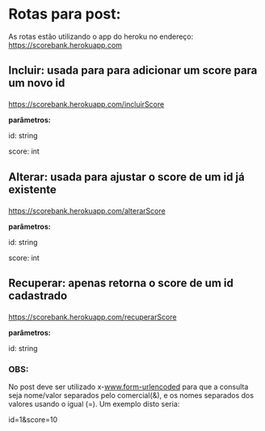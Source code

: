 # Rotas para post:

As rotas estão utilizando o app do heroku no endereço: 
https://scorebank.herokuapp.com

## Incluir: usada para para adicionar um score para um novo id <p>
https://scorebank.herokuapp.com/incluirScore <p>
**parâmetros:**<p>
id: string <p>
score: int

## Alterar: usada para ajustar o score de um id já existente <p>
https://scorebank.herokuapp.com/alterarScore <p>
**parâmetros:**<p>
id: string <p>
score: int

## Recuperar: apenas retorna o score de um id cadastrado <p>
https://scorebank.herokuapp.com/recuperarScore <p>
**parâmetros:**<p>
id: string

### OBS: <p>
No post deve ser utilizado x-www.form-urlencoded para que a consulta seja nome/valor 
separados pelo comercial(&), e os nomes separados dos valores usando o igual (=). 
Um exemplo disto seria:<p>
id=1&score=10




